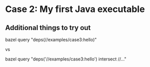 # Case 2: My first Java executable


## Additional things to try out

bazel query "deps(//examples/case3:hello)" 

vs

bazel query "deps('//examples/case3:hello') intersect //..."